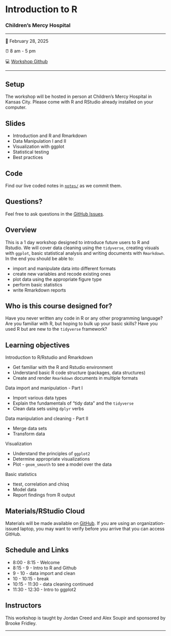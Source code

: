 
<!-- README.md is generated from README.Rmd. Please edit that file -->

# Introduction to R

### Children’s Mercy Hospital

------------------------------------------------------------------------

:calendar: February 28, 2025

:alarm_clock: 8 am - 5 pm

:computer: [Workshop
Github](https://github.com/FridleyLab/CMH_Introduction_to_R)

------------------------------------------------------------------------

## Setup

The workshop will be hosted in person at Children’s Mercy Hospital in
Kansas City. Please come with R and RStudio already installed on your
computer.

<!-- 
* When you're done, put a green post-it on your computer. 
* If you need help, put up a pink post-it.
-->

## Slides

<!--
* Rewrite as links to slides on github once they are made
* [Name of talk](path/to/slides.pdf)
-->

- Introduction and R and Rmarkdown
- Data Manipulation I and II
- Visualization with ggplot
- Statistical testing
- Best practices

## Code

Find our live coded notes in [`notes/`](notes/) as we commit them.

## Questions?

Feel free to ask questions in the [GitHub
Issues](https://github.com/FridleyLab/CMH_Introduction_to_R/issues).

## Overview

This is a 1 day workshop designed to introduce future users to R and
Rstudio. We will cover data cleaning using the `tidyverse`, creating
visuals with `ggplot`, basic statistical analysis and writing documents
with `Rmarkdown`. In the end you should be able to:

<!--
Each instructor should provide a one sentence summary of what participants
will be able to do after thier lecture 
-->

- import and manipulate data into different formats
- create new variables and recode existing ones
- plot data using the appropriate figure type
- perform basic statistics
- write Rmarkdown reports

## Who is this course designed for?

Have you never written any code in R or any other programming language?
Are you familiar with R, but hoping to bulk up your basic skills? Have
you used R but are new to the `tidyverse` framework?

## Learning objectives

Introduction to R/Rstudio and Rmarkdown

- Get familiar with the R and Rstudio environment
- Understand basic R code structure (packages, data structures)
- Create and render `Rmarkdown` documents in multiple formats

Data import and manipulation - Part I

- Import various data types
- Explain the fundamentals of “tidy data” and the `tidyverse`
- Clean data sets using `dplyr` verbs

Data manipulation and cleaning - Part II

- Merge data sets
- Transform data

Visualization

- Understand the principles of `ggplot2`
- Determine appropriate visualizations
- Plot - `geom_smooth` to see a model over the data

Basic statistics

- ttest, correlation and chisq
- Model data
- Report findings from R output

## Materials/RStudio Cloud

Materials will be made available on
[GitHub](https://github.com/FridleyLab/CMH_Introduction_to_R). If you
are using an organization-issued laptop, you may want to verify before
you arrive that you can access GitHub.

## Schedule and Links

- 8:00 - 8:15 - Welcome
- 8:15 - 9 - Intro to R and Github
- 9 - 10 - data import and clean
- 10 - 10:15 - break
- 10:15 - 11:30 - data cleaning continued
- 11:30 - 12:30 - Intro to ggplot2

## Instructors

<!--
Add links to personal websites and double check personal info
* add small blurbs/pictures for each instructor? 
-->

This workshop is taught by Jordan Creed and Alex Soupir and sponsored by
Brooke Fridley.

------------------------------------------------------------------------
